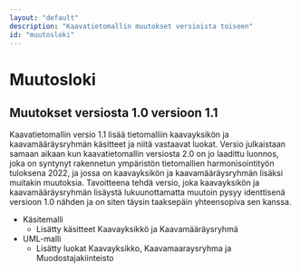 ```yaml
---
layout: "default"
description: "Kaavatietomallin muutokset versioista toiseen"
id: "muutosloki"
---
```

# Muutosloki

## Muutokset versiosta 1.0 versioon 1.1
Kaavatietomallin versio 1.1 lisää tietomalliin kaavayksikön ja kaavamääräysryhmän käsitteet ja niitä vastaavat luokat. Versio julkaistaan samaan aikaan kun kaavatietomallin versiosta 2.0 on jo laadittu luonnos, joka on syntynyt rakennetun ympäristön tietomallien harmonisointityön tuloksena 2022, ja jossa on kaavayksikön ja kaavamääräysryhmän lisäksi muitakin muutoksia. Tavoitteena tehdä versio, joka kaavayksikön ja kaavamääräysryhmän lisäystä lukuunottamatta muutoin pysyy identtisenä versioon 1.0 nähden ja on siten täysin taaksepäin yhteensopiva sen kanssa.

* Käsitemalli
   * Lisätty käsitteet Kaavayksikkö ja Kaavamääräysryhmä
* UML-malli
   * Lisätty luokat Kaavayksikko, Kaavamaaraysryhma ja Muodostajakiinteisto






